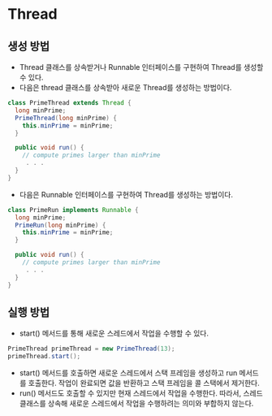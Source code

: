 # Thread

## 생성 방법

* Thread 클래스를 상속받거나 Runnable 인터페이스를 구현하여 Thread를 생성할 수 있다.
* 다음은 thread 클래스를 상속받아 새로운 Thread를 생성하는 방법이다.

```java
class PrimeThread extends Thread {
  long minPrime;
  PrimeThread(long minPrime) {
    this.minPrime = minPrime;
  }

  public void run() {
    // compute primes larger than minPrime
     . . .
  }
}
```

* 다음은 Runnable 인터페이스를 구현하여 Thread를 생성하는 방법이다.

```java
class PrimeRun implements Runnable {
  long minPrime;
  PrimeRun(long minPrime) {
    this.minPrime = minPrime;
  }

  public void run() {
    // compute primes larger than minPrime
     . . .
  }
}
```

## 실행 방법

* start() 메서드를 통해 새로운 스레드에서 작업을 수행할 수 있다.

```java
PrimeThread primeThread = new PrimeThread(13);
primeThread.start();
```

* start() 메서드를 호출하면 새로운 스레드에서 스택 프레임을 생성하고 run 메서드를 호출한다. 작업이 완료되면 값을 반환하고 스택 프레임을 콜 스택에서 제거한다.
* run() 메서드도 호출할 수 있지만 현재 스레드에서 작업을 수행한다. 따라서, 스레드 클래스를 상속해 새로운 스레드에서 작업을 수행하려는 의미와 부합하지 않는다.
